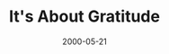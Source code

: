 ---
layout: message
category: message
series: "A Real Home for Real People"
title: "It's About Gratitude"
date: 2000-05-21
audio-description: "Our series surrounding our building campaign. "
audio: ""
audio-title: "It's About Gratitude"
audio-duration: "&#58;"
---